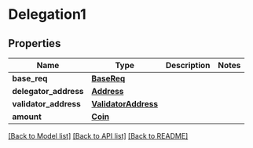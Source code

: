 # Delegation1

## Properties
Name | Type | Description | Notes
------------ | ------------- | ------------- | -------------
**base_req** | [**BaseReq**](BaseReq.md) |  | 
**delegator_address** | [**Address**](Address.md) |  | 
**validator_address** | [**ValidatorAddress**](ValidatorAddress.md) |  | 
**amount** | [**Coin**](Coin.md) |  | 

[[Back to Model list]](../README.md#documentation-for-models) [[Back to API list]](../README.md#documentation-for-api-endpoints) [[Back to README]](../README.md)


